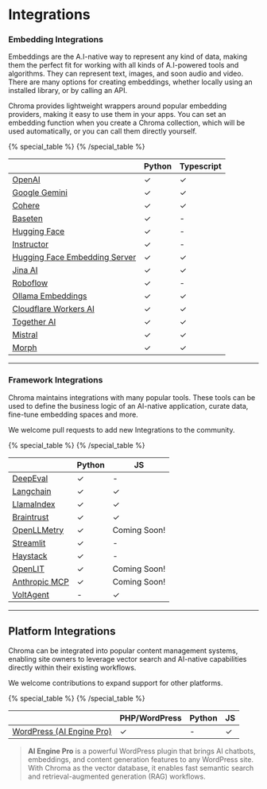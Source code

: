 # Integrations

### Embedding Integrations

Embeddings are the A.I-native way to represent any kind of data, making them the perfect fit for working with all kinds of A.I-powered tools and algorithms. They can represent text, images, and soon audio and video. There are many options for creating embeddings, whether locally using an installed library, or by calling an API.

Chroma provides lightweight wrappers around popular embedding providers, making it easy to use them in your apps. You can set an embedding function when you create a Chroma collection, which will be used automatically, or you can call them directly yourself.

{% special_table %}
{% /special_table %}

|                                                                         | Python | Typescript |
| ----------------------------------------------------------------------- | ------ | ---------- |
| [OpenAI](./embedding-models/openai)                                     | ✓      | ✓          |
| [Google Gemini](./embedding-models/google-gemini)                       | ✓      | ✓          |
| [Cohere](./embedding-models/cohere)                                     | ✓      | ✓          |
| [Baseten](./embedding-models/baseten)                                   | ✓      | -          |
| [Hugging Face](./embedding-models/hugging-face)                         | ✓      | -          |
| [Instructor](./embedding-models/instructor)                             | ✓      | -          |
| [Hugging Face Embedding Server](./embedding-models/hugging-face-server) | ✓      | ✓          |
| [Jina AI](./embedding-models/jina-ai)                                   | ✓      | ✓          |
| [Roboflow](./embedding-models/roboflow)                                 | ✓      | -          |
| [Ollama Embeddings](./embedding-models/ollama)                          | ✓      | ✓          |
| [Cloudflare Workers AI](./embedding-models/cloudflare-workers-ai.md)    | ✓      | ✓          |
| [Together AI](./embedding-models/together-ai.md)                        | ✓      | ✓          |
| [Mistral](./embedding-models/mistral.md)                                | ✓      | ✓          |
| [Morph](./embedding-models/morph.md)                                    | ✓      | ✓          |

---

### Framework Integrations

Chroma maintains integrations with many popular tools. These tools can be used to define the business logic of an AI-native application, curate data, fine-tune embedding spaces and more.

We welcome pull requests to add new Integrations to the community.

{% special_table %}
{% /special_table %}

|                                             | Python | JS           |
| ------------------------------------------- | ------ | ------------ |
| [DeepEval](./frameworks/deepeval)           | ✓      | -            |
| [Langchain](./frameworks/langchain)         | ✓      | ✓            |
| [LlamaIndex](./frameworks/llamaindex)       | ✓      | ✓            |
| [Braintrust](./frameworks/braintrust)       | ✓      | ✓            |
| [OpenLLMetry](./frameworks/openllmetry)     | ✓      | Coming Soon! |
| [Streamlit](./frameworks/streamlit)         | ✓      | -            |
| [Haystack](./frameworks/haystack)           | ✓      | -            |
| [OpenLIT](./frameworks/openlit)             | ✓      | Coming Soon! |
| [Anthropic MCP](./frameworks/anthropic-mcp) | ✓      | Coming Soon! |
| [VoltAgent](./frameworks/voltagent)         | -      | ✓            |

---

## Platform Integrations

Chroma can be integrated into popular content management systems, enabling site owners to leverage vector search and AI-native capabilities directly within their existing workflows.

We welcome contributions to expand support for other platforms.

{% special_table %}
{% /special_table %}

|                                                        | PHP/WordPress | Python | JS |
| ------------------------------------------------------ | ------------- | ------ | -- |
| [WordPress (AI Engine Pro)](https://wordpress.org/plugins/ai-engine/) | ✓             | -      | ✓  |

> **AI Engine Pro** is a powerful WordPress plugin that brings AI chatbots, embeddings, and content generation features to any WordPress site. With Chroma as the vector database, it enables fast semantic search and retrieval-augmented generation (RAG) workflows.

